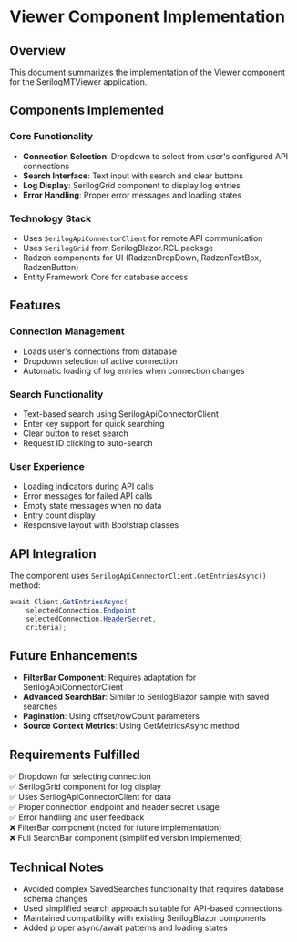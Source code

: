 # Viewer Component Implementation

## Overview
This document summarizes the implementation of the Viewer component for the SerilogMTViewer application.

## Components Implemented

### Core Functionality
- **Connection Selection**: Dropdown to select from user's configured API connections
- **Search Interface**: Text input with search and clear buttons
- **Log Display**: SerilogGrid component to display log entries
- **Error Handling**: Proper error messages and loading states

### Technology Stack
- Uses `SerilogApiConnectorClient` for remote API communication
- Uses `SerilogGrid` from SerilogBlazor.RCL package
- Radzen components for UI (RadzenDropDown, RadzenTextBox, RadzenButton)
- Entity Framework Core for database access

## Features

### Connection Management
- Loads user's connections from database
- Dropdown selection of active connection
- Automatic loading of log entries when connection changes

### Search Functionality
- Text-based search using SerilogApiConnectorClient
- Enter key support for quick searching
- Clear button to reset search
- Request ID clicking to auto-search

### User Experience
- Loading indicators during API calls
- Error messages for failed API calls
- Empty state messages when no data
- Entry count display
- Responsive layout with Bootstrap classes

## API Integration
The component uses `SerilogApiConnectorClient.GetEntriesAsync()` method:
```csharp
await Client.GetEntriesAsync(
    selectedConnection.Endpoint, 
    selectedConnection.HeaderSecret, 
    criteria);
```

## Future Enhancements
- **FilterBar Component**: Requires adaptation for SerilogApiConnectorClient
- **Advanced SearchBar**: Similar to SerilogBlazor sample with saved searches
- **Pagination**: Using offset/rowCount parameters
- **Source Context Metrics**: Using GetMetricsAsync method

## Requirements Fulfilled
✅ Dropdown for selecting connection  
✅ SerilogGrid component for log display  
✅ Uses SerilogApiConnectorClient for data  
✅ Proper connection endpoint and header secret usage  
✅ Error handling and user feedback  
❌ FilterBar component (noted for future implementation)  
❌ Full SearchBar component (simplified version implemented)  

## Technical Notes
- Avoided complex SavedSearches functionality that requires database schema changes
- Used simplified search approach suitable for API-based connections
- Maintained compatibility with existing SerilogBlazor components
- Added proper async/await patterns and loading states